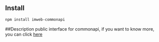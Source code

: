 ## Install
```html
npm install imweb-commonapi
```
##Description
public interface for commonapi, if you want to know more, you can click [here](http://platform.server.com/commonapi/website/index.html "view commonapi")